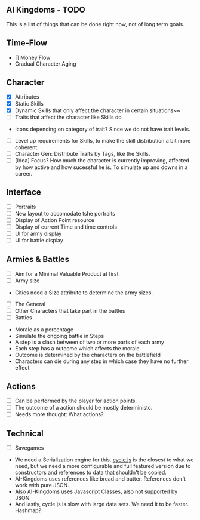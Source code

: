 AI Kingdoms - TODO
------------------

This is a list of things that can be done right now, not of long term goals.

## Time-Flow
- [] Money Flow
-  Gradual Character Aging

## Character
- [x] Attributes
- [x] Static Skills
- [x] Dynamic Skills that only affect the character in certain situations~~
- [ ] Traits that affect the character like Skills do
 + Icons depending on category of trait? Since we do not have trait levels. 
- [ ] Level up requirements for Skills, to make the skill distribution a bit more coherent.
- [ ] Character Gen: Distribute Traits by Tags, like the Skills.
- [ ] [Idea] Focus? How much the character is currently improving, affected by how active and how sucessful he is. To simulate up and downs in a career.

## Interface
- [ ] Portraits
- [ ] New layout to accomodate tshe portraits
- [ ] Display of Action Point resource
- [ ] Display of current Time and time controls
- [ ] UI for army display
- [ ] UI for battle display

## Armies & Battles
- [ ] Aim for a Minimal Valuable Product at first
- [ ] Army size
 + Cities need a Size attribute to determine the army sizes.
- [ ] The General
- [ ] Other Characters that take part in the battles
- [ ] Battles
 + Morale as a percentage
 + Simulate the ongoing battle in Steps
 + A step is a clash between of two or more parts of each army
 + Each step has a outcome which affects the morale
 + Outcome is determined by the characters on the battlefield
 + Characters can die during any step in which case they have no further effect

## Actions
- [ ] Can be performed by the player for action points.
- [ ] The outcome of a action should be mostly deterministc.
- [ ] Needs more thought: What actions?

## Technical
- [ ] Savegames
 + We need a Serialization engine for this. [cycle.js](https://github.com/douglascrockford/JSON-js/blob/master/cycle.jss) is the closest to what we need, but we need a more configurable and full featured version due to constructors and references to data that shouldn't be copied.
 + AI-Kingdoms uses references like bread and butter. References don't work with pure JSON.
 + Also AI-Kingdoms uses Javascript Classes, also not supported by JSON.
 + And lastly, cycle.js is slow with large data sets. We need it to be faster. Hashmap?